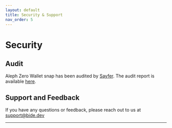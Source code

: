 ```yaml
---
layout: default
title: Security & Support
nav_order: 5
---
```


# Security

## Audit

Aleph Zero Wallet snap has been audited by [Sayfer]. The audit report is available [here][audit report].

## Support and Feedback

If you have any questions or feedback, please reach out to us at [support@bide.dev][support]


---

[Sayfer]: https://sayfer.io/audits/metamask-snap-audit-report-for-alephzero/

[audit report]: https://sayfer.io/audits/metamask-snap-audit-report-for-alephzero/

[support]: mailto:support@bide.dev.
